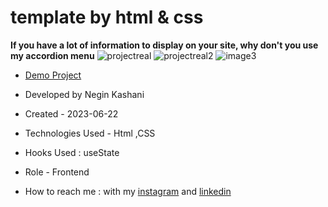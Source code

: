 # template by html & css

**If you have a lot of information to display on your site, why don't you use my accordion menu**
![projectreal](https://github.com/NeginKashani/website1/assets/109550062/ad320e60-c2a3-4132-80ea-3fd5f27dddc7)
![projectreal2](https://github.com/NeginKashani/website1/assets/109550062/b907ea66-f4fc-4492-a9e8-cf6191fc0a7c)
![image3](https://github.com/NeginKashani/website1/assets/109550062/8d54b326-7fab-4903-9534-4357e9fa32ac)

- [Demo Project](https://neginkashani.github.io/website1/)

- Developed by Negin Kashani

- Created - 2023-06-22

- Technologies Used - Html ,CSS 

- Hooks Used : useState 

- Role - Frontend

- How to reach me : with my [instagram](https://instagram.com/negin_kashweb?igshid=NTc4MTIwNjQ2YQ==
) and [linkedin](https://www.linkedin.com/in/negin-kashani-567840b8)
